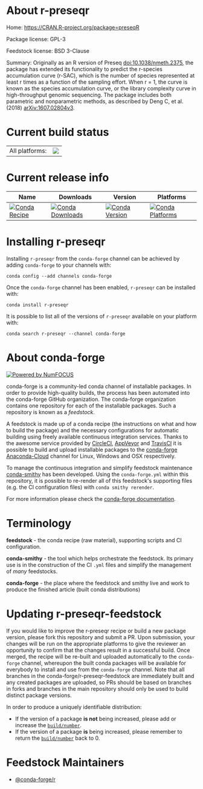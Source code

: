 About r-preseqr
===============

Home: https://CRAN.R-project.org/package=preseqR

Package license: GPL-3

Feedstock license: BSD 3-Clause

Summary: Originally as an R version of Preseq <doi:10.1038/nmeth.2375>, the package has extended its functionality to predict the r-species accumulation curve (r-SAC), which is the number of species represented at least r times as a function of the sampling effort. When r = 1, the curve is known as the species accumulation curve, or the library complexity curve in high-throughput genomic sequencing. The package includes both parametric and nonparametric methods, as described by Deng C, et al. (2018) <arXiv:1607.02804v3>. 



Current build status
====================


<table><tr><td>All platforms:</td>
    <td>
      <a href="https://dev.azure.com/conda-forge/feedstock-builds/_build/latest?definitionId=3447&branchName=master">
        <img src="https://dev.azure.com/conda-forge/feedstock-builds/_apis/build/status/r-preseqr-feedstock?branchName=master">
      </a>
    </td>
  </tr>
</table>

Current release info
====================

| Name | Downloads | Version | Platforms |
| --- | --- | --- | --- |
| [![Conda Recipe](https://img.shields.io/badge/recipe-r--preseqr-green.svg)](https://anaconda.org/conda-forge/r-preseqr) | [![Conda Downloads](https://img.shields.io/conda/dn/conda-forge/r-preseqr.svg)](https://anaconda.org/conda-forge/r-preseqr) | [![Conda Version](https://img.shields.io/conda/vn/conda-forge/r-preseqr.svg)](https://anaconda.org/conda-forge/r-preseqr) | [![Conda Platforms](https://img.shields.io/conda/pn/conda-forge/r-preseqr.svg)](https://anaconda.org/conda-forge/r-preseqr) |

Installing r-preseqr
====================

Installing `r-preseqr` from the `conda-forge` channel can be achieved by adding `conda-forge` to your channels with:

```
conda config --add channels conda-forge
```

Once the `conda-forge` channel has been enabled, `r-preseqr` can be installed with:

```
conda install r-preseqr
```

It is possible to list all of the versions of `r-preseqr` available on your platform with:

```
conda search r-preseqr --channel conda-forge
```


About conda-forge
=================

[![Powered by NumFOCUS](https://img.shields.io/badge/powered%20by-NumFOCUS-orange.svg?style=flat&colorA=E1523D&colorB=007D8A)](http://numfocus.org)

conda-forge is a community-led conda channel of installable packages.
In order to provide high-quality builds, the process has been automated into the
conda-forge GitHub organization. The conda-forge organization contains one repository
for each of the installable packages. Such a repository is known as a *feedstock*.

A feedstock is made up of a conda recipe (the instructions on what and how to build
the package) and the necessary configurations for automatic building using freely
available continuous integration services. Thanks to the awesome service provided by
[CircleCI](https://circleci.com/), [AppVeyor](https://www.appveyor.com/)
and [TravisCI](https://travis-ci.org/) it is possible to build and upload installable
packages to the [conda-forge](https://anaconda.org/conda-forge)
[Anaconda-Cloud](https://anaconda.org/) channel for Linux, Windows and OSX respectively.

To manage the continuous integration and simplify feedstock maintenance
[conda-smithy](https://github.com/conda-forge/conda-smithy) has been developed.
Using the ``conda-forge.yml`` within this repository, it is possible to re-render all of
this feedstock's supporting files (e.g. the CI configuration files) with ``conda smithy rerender``.

For more information please check the [conda-forge documentation](https://conda-forge.org/docs/).

Terminology
===========

**feedstock** - the conda recipe (raw material), supporting scripts and CI configuration.

**conda-smithy** - the tool which helps orchestrate the feedstock.
                   Its primary use is in the construction of the CI ``.yml`` files
                   and simplify the management of *many* feedstocks.

**conda-forge** - the place where the feedstock and smithy live and work to
                  produce the finished article (built conda distributions)


Updating r-preseqr-feedstock
============================

If you would like to improve the r-preseqr recipe or build a new
package version, please fork this repository and submit a PR. Upon submission,
your changes will be run on the appropriate platforms to give the reviewer an
opportunity to confirm that the changes result in a successful build. Once
merged, the recipe will be re-built and uploaded automatically to the
`conda-forge` channel, whereupon the built conda packages will be available for
everybody to install and use from the `conda-forge` channel.
Note that all branches in the conda-forge/r-preseqr-feedstock are
immediately built and any created packages are uploaded, so PRs should be based
on branches in forks and branches in the main repository should only be used to
build distinct package versions.

In order to produce a uniquely identifiable distribution:
 * If the version of a package **is not** being increased, please add or increase
   the [``build/number``](https://conda.io/docs/user-guide/tasks/build-packages/define-metadata.html#build-number-and-string).
 * If the version of a package **is** being increased, please remember to return
   the [``build/number``](https://conda.io/docs/user-guide/tasks/build-packages/define-metadata.html#build-number-and-string)
   back to 0.

Feedstock Maintainers
=====================

* [@conda-forge/r](https://github.com/conda-forge/r/)

